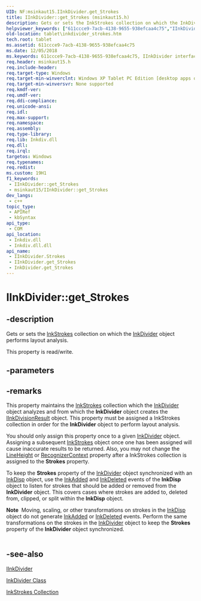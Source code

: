 ```yaml
---
UID: NF:msinkaut15.IInkDivider.get_Strokes
title: IInkDivider::get_Strokes (msinkaut15.h)
description: Gets or sets the InkStrokes collection on which the InkDivider object performs layout analysis.
helpviewer_keywords: ["611ccce9-7acb-4138-9655-938efcaa4c75","IInkDivider interface [Tablet PC]","Strokes property","IInkDivider.Strokes","IInkDivider.get_Strokes","IInkDivider::Strokes","IInkDivider::get_Strokes","IInkDivider::putref_Strokes","InkDivider.get_Strokes","Strokes property [Tablet PC]","Strokes property [Tablet PC]","IInkDivider interface","get_Strokes","msinkaut15/IInkDivider::Strokes","msinkaut15/IInkDivider::get_Strokes","msinkaut15/IInkDivider::putref_Strokes","tablet.inkdivider_strokes"]
old-location: tablet\inkdivider_strokes.htm
tech.root: tablet
ms.assetid: 611ccce9-7acb-4138-9655-938efcaa4c75
ms.date: 12/05/2018
ms.keywords: 611ccce9-7acb-4138-9655-938efcaa4c75, IInkDivider interface [Tablet PC],Strokes property, IInkDivider.Strokes, IInkDivider.get_Strokes, IInkDivider::Strokes, IInkDivider::get_Strokes, IInkDivider::putref_Strokes, InkDivider.get_Strokes, Strokes property [Tablet PC], Strokes property [Tablet PC],IInkDivider interface, get_Strokes, msinkaut15/IInkDivider::Strokes, msinkaut15/IInkDivider::get_Strokes, msinkaut15/IInkDivider::putref_Strokes, tablet.inkdivider_strokes
req.header: msinkaut15.h
req.include-header: 
req.target-type: Windows
req.target-min-winverclnt: Windows XP Tablet PC Edition [desktop apps only]
req.target-min-winversvr: None supported
req.kmdf-ver: 
req.umdf-ver: 
req.ddi-compliance: 
req.unicode-ansi: 
req.idl: 
req.max-support: 
req.namespace: 
req.assembly: 
req.type-library: 
req.lib: Inkdiv.dll
req.dll: 
req.irql: 
targetos: Windows
req.typenames: 
req.redist: 
ms.custom: 19H1
f1_keywords:
 - IInkDivider::get_Strokes
 - msinkaut15/IInkDivider::get_Strokes
dev_langs:
 - c++
topic_type:
 - APIRef
 - kbSyntax
api_type:
 - COM
api_location:
 - Inkdiv.dll
 - Inkdiv.dll.dll
api_name:
 - IInkDivider.Strokes
 - IInkDivider.get_Strokes
 - InkDivider.get_Strokes
---
```


# IInkDivider::get_Strokes


## -description

Gets or sets the <a href="/previous-versions/windows/desktop/legacy/ms703293(v=vs.85)">InkStrokes</a> collection on which the <a href="/windows/desktop/tablet/inkdivider-class">InkDivider</a> object performs layout analysis.



This property is read/write.

## -parameters

## -remarks

This property maintains the <a href="/previous-versions/windows/desktop/legacy/ms703293(v=vs.85)">InkStrokes</a> collection which the <a href="/windows/desktop/tablet/inkdivider-class">InkDivider</a> object analyzes and from which the <b>InkDivider</b> object creates the <a href="/windows/desktop/api/msinkaut15/nn-msinkaut15-iinkdivisionresult">IInkDivisionResult</a> object. This property must be assigned a InkStrokes collection in order for the <b>InkDivider</b> object to perform layout analysis.

You should only assign this property once to a given <a href="/windows/desktop/tablet/inkdivider-class">InkDivider</a> object. Assigning a subsequent <a href="/previous-versions/windows/desktop/legacy/ms703293(v=vs.85)">InkStrokes</a> object once one has been assigned will cause inaccurate results to be returned. Also, you may not change the <a href="/windows/desktop/api/msinkaut15/nf-msinkaut15-iinkdivider-get_lineheight">LineHeight</a> or <a href="/windows/desktop/api/msinkaut15/nf-msinkaut15-iinkdivider-get_recognizercontext">RecognizerContext</a> property after a InkStrokes collection is assigned to the <b>Strokes</b> property.

To keep the <b>Strokes</b> property of the <a href="/windows/desktop/tablet/inkdivider-class">InkDivider</a> object synchronized with an <a href="/windows/desktop/tablet/inkdisp-class">InkDisp</a> object, use the <a href="/windows/desktop/tablet/inkdisp-inkadded">InkAdded</a> and <a href="/windows/desktop/tablet/inkdisp-inkdeleted">InkDeleted</a> events of the <b>InkDisp</b> object to listen for strokes that should be added or removed from the <b>InkDivider</b> object. This covers cases where strokes are added to, deleted from, clipped, or split within the <b>InkDisp</b> object.

<div class="alert"><b>Note</b>  Moving, scaling, or other transformations on strokes in the <a href="/windows/desktop/tablet/inkdisp-class">InkDisp</a> object do not generate <a href="/windows/desktop/tablet/inkdisp-inkadded">InkAdded</a> or <a href="/windows/desktop/tablet/inkdisp-inkdeleted">InkDeleted</a> events. Perform the same transformations on the strokes in the <a href="/windows/desktop/tablet/inkdivider-class">InkDivider</a> object to keep the <b>Strokes</b> property of the <b>InkDivider</b> object synchronized.</div>
<div> </div>

## -see-also

<a href="../msinkaut15/nn-msinkaut15-iinkdivider.md">IInkDivider</a>



<a href="/windows/desktop/tablet/inkdivider-class">InkDivider Class</a>



<a href="/previous-versions/windows/desktop/legacy/ms703293(v=vs.85)">InkStrokes Collection</a>
